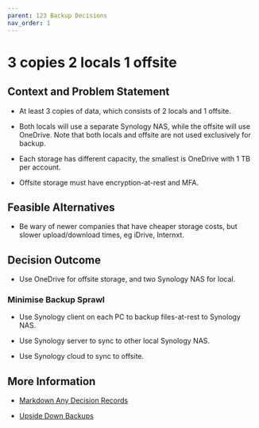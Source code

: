 ```yaml
---
parent: 123 Backup Decisions
nav_order: 1
---
```


# 3 copies 2 locals 1 offsite

## Context and Problem Statement

- At least 3 copies of data, which consists of 2 locals and 1 offsite.

- Both locals will use a separate Synology NAS, while the offsite will use OneDrive. Note that both locals and offsite are not used exclusively for backup.

- Each storage has different capacity, the smallest is OneDrive with 1 TB per account.

- Offsite storage must have encryption-at-rest and MFA.

## Feasible Alternatives

- Be wary of newer companies that have cheaper storage costs, but slower upload/download times, eg iDrive, Internxt.

## Decision Outcome

- Use OneDrive for offsite storage, and two Synology NAS for local.

### Minimise Backup Sprawl

- Use Synology client on each PC to backup files-at-rest to Synology NAS.

- Use Synology server to sync to other local Synology NAS.

- Use Synology cloud to sync to offsite.

## More Information

- [Markdown Any Decision Records](https://adr.github.io/madr/)

- [Upside Down Backups](https://ivymike.dev/upside-down-backups.html)